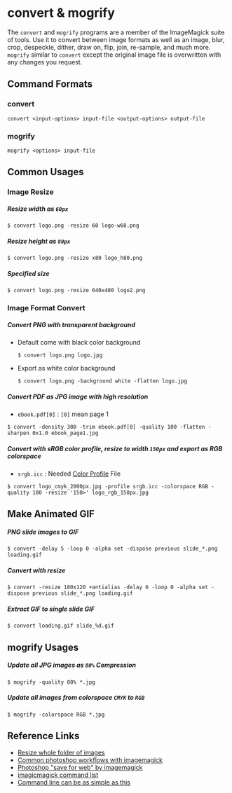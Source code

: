 convert & mogrify
=================

The `convert` and `mogrify` programs are a member of the ImageMagick suite of tools. Use it to convert between image formats as well as an image, blur, crop, despeckle, dither, draw on, flip, join, re-sample, and much more. `mogrify` similar to `convert` except the original image file is overwritten with any changes you request.

Command Formats
---------------
### convert
`convert <input-options> input-file <output-options> output-file`

### mogrify
`mogrify <options> input-file`


Common Usages
-------------

### Image Resize

##### Resize width as `60px`
```
$ convert logo.png -resize 60 logo-w60.png
```

##### Resize height as `80px`
```
$ convert logo.png -resize x80 logo_h80.png
```

##### Specified size
```
$ convert logo.png -resize 640x480 logo2.png
```


### Image Format Convert

##### Convert PNG with transparent background
* Default come with black color background
  ```
  $ convert logo.png logo.jpg
  ```
* Export as white color background
  ```
  $ convert logo.png -background white -flatten logo.jpg
  ```

##### Convert PDF as JPG image with high resolution
* `ebook.pdf[0]` : `[0]` mean page 1
```
$ convert -density 300 -trim ebook.pdf[0] -quality 100 -flatten -sharpen 0x1.0 ebook_page1.jpg
```

##### Convert with sRGB color profile, resize to width `150px` and export as RGB colorspace
* `srgb.icc` : Needed [Color Profile](http://www.color.org/srgbprofiles.xalter) File
```
$ convert logo_cmyk_2000px.jpg -profile srgb.icc -colorspace RGB -quality 100 -resize '150>' logo_rgb_150px.jpg
```


Make Animated GIF
-----------------
##### PNG slide images to GIF
```
$ convert -delay 5 -loop 0 -alpha set -dispose previous slide_*.png loading.gif
```

##### Convert with resize
```
$ convert -resize 180x120 +antialias -delay 6 -loop 0 -alpha set -dispose previous slide_*.png loading.gif
```

##### Extract GIF to single slide GIF
```
$ convert loading.gif slide_%d.gif
```


mogrify Usages
--------------

##### Update all JPG images as `80%` Compression
```
$ mogrify -quality 80% *.jpg
```

##### Update all images from colorspace `CMYK` to `RGB`
```
$ mogrify -colorspace RGB *.jpg
```


Reference Links
---------------
* [Resize whole folder of images](https://even.li/imagemagick-sharp-web-sized-photographs/)
* [Common photoshop workflows with imagemagick](http://nick-tomlin.com/2013/03/16/replacing-common-photoshop-workflows-with-imagemagick/)
* [Photoshop "save for web" by imagemagick](http://stackoverflow.com/questions/12152372/how-can-i-get-photoshops-save-for-web-quality-with-imagemagick)
* [imagicmagick command list](http://www.imagemagick.org/script/convert.php)
* [Command line can be as simple as this](http://www.imagemagick.org/script/command-line-processing.php)

